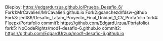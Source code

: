 Dleploy: https://edgardurzua.github.io/Prueba_Desafio_6/
Fork1:MrCavalieri/MrCavalieri.github.io
Fork2:gsanchezd/fdsw-github
Fork3: jedt89/Desafio_Latam_Proyecto_Final_Unidad_1_CV_Portafolio
fork4: Fleepx/Portafolio
commit1: https://github.com/EdgardUrzua/Portafolio)
fork5: NoCodeRights/mod1-desafio-6.github.io
commit2: https://github.com/EdgardUrzua/mod1-desafio-6.github.io
